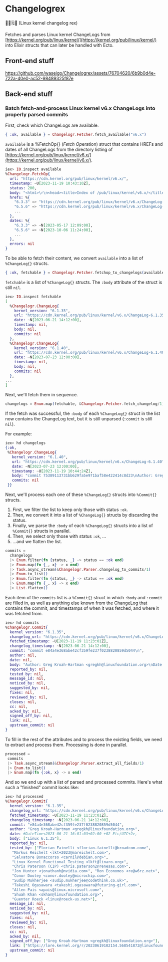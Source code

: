 # Changelogrex

🐧🌾🗒️🫅 (Linux kernel changelog rex)

Fetches and parses Linux kernel ChangeLogs from [https://kernel.org/pub/linux/kernel/](https://kernel.org/pub/linux/kernel/) into Elixir structs that can later be handled with Ecto.

## Front-end stuff

https://github.com/waseigo/Changelogrex/assets/76704620/6b9b0d4e-722a-40e0-ac52-98489325f87e

## Back-end stuff

### Batch fetch-and-process Linux kernel v6.x ChangeLogs into properly parsed commits

First, check which ChangeLogs are available.

```elixir
{ :ok, available } = Changelogr.Fetcher.fetch_available("v6.x")
```

`available` is a %FetchOp{} (_Fetch_ *Op*eration) struct that contains HREFs and dates of all ChangeLogs from the directory listing of [https://kernel.org/pub/linux/kernel/v6.x/](https://kernel.org/pub/linux/kernel/v6.x/).

```elixir
iex> IO.inspect available
%Changelogr.FetchOp{
  url: "https://cdn.kernel.org/pub/linux/kernel/v6.x/",
  timestamp: ~U[2023-11-19 10:43:10Z],
  status: 200,
  body: "<html>\r\n<head><title>Index of /pub/linux/kernel/v6.x/</title></head> ...",
  hrefs: %{
    "6.3.3" => "https://cdn.kernel.org/pub/linux/kernel/v6.x/ChangeLog-6.3.3",
    "6.5.6" => "https://cdn.kernel.org/pub/linux/kernel/v6.x/ChangeLog-6.5.6",
    ...
  },
  dates: %{
    "6.3.3" => ~N[2023-05-17 12:09:00],
    "6.5.6" => ~N[2023-10-06 11:24:00],
    ...
  },
  errors: nil
}
```

To be able to fetch their content, we convert `available` into a list of `%ChangeLog{}` structs.

```elixir
{ :ok, fetchable } = Changelogr.Fetcher.fetchop_to_changelogs(available)
```

`fetchable` is a list of `%ChangeLog{}` structs. The `:body` attribute of the struct is still `nil`.

```elixir
iex> IO.inspect fetchable
[
  %Changelogr.ChangeLog{
    kernel_version: "6.1.35",
    url: "https://cdn.kernel.org/pub/linux/kernel/v6.x/ChangeLog-6.1.35",
    date: ~N[2023-06-21 14:12:00],
    timestamp: nil,
    body: nil,
    commits: nil
  },
  %Changelogr.ChangeLog{
    kernel_version: "6.1.40",
    url: "https://cdn.kernel.org/pub/linux/kernel/v6.x/ChangeLog-6.1.40",
    date: ~N[2023-07-23 12:00:00],
    timestamp: nil,
    body: nil,
    commits: nil
  },
...
]
```

Next, we'll fetch them in sequence.

```elixir
changelogs = Enum.map(fetchable, &Changelogr.Fetcher.fetch_changelog/1)
```

If the fetch was successful, the `:body` of each `%ChangeLog{}` struct in the list now contains the ChangeLog text, but it is still unparsed (`:commit` is still `nil`).

For example:

```elixir
iex> hd changelogs
{:ok,
 %Changelogr.ChangeLog{
   kernel_version: "6.1.40",
   url: "https://cdn.kernel.org/pub/linux/kernel/v6.x/ChangeLog-6.1.40",
   date: ~N[2023-07-23 12:00:00],
   timestamp: ~U[2023-11-19 10:44:24Z],
   body: "commit 75389113731bb629fa5e971baf58e422414c8d23\nAuthor: Greg Kroah-Hartman <gregkh@linuxfoundation.org>\nDate:   Sun Jul 23 13:49:51 2023 +0200\n\n    Linux 6.1.40\n    \n    Link: https://lore.kernel.org/ ...",
   commits: nil
 }}
```

Next, we'll process each one of these `%ChangeLog{}` structs into `%Commit{}` structs.

1. First, we filter the list to keep only those with status `:ok`.
2. Then, we convert it into a list of `%ChangeLog{}` structs by discarding the status.
3. Finally, we parse the `:body` of each `%ChangeLog{}` structs into a list of `%Commit{}` structs in parallel.
4. Then, we select only those with status `:ok`, ...
5. ...and we flatten the list.

```elixir
commits =
  changelogs
  |> Enum.filter(fn {status, _} -> status == :ok end)
  |> Enum.map(fn {_, x} -> x end)
  |> Task.async_stream(&Changelogr.Parser.changelog_to_commits/1)
  |> Enum.to_list()
  |> Enum.filter(fn {status, _} -> status == :ok end)
  |> Enum.map(fn {_, x} -> x end)
  |> List.flatten()
```

Each item of the `commits` list is a `%Commit{}` struct in which `:body` and `:commit` are filled in, as well as anything else known from the ChangeLog that contains the commit, and timestamps of when it was fetched, and where it was fetched from.

```elixir
iex> hd commits
%Changelogr.Commit{
  kernel_version: "6.1.35",
  changelog_url: "https://cdn.kernel.org/pub/linux/kernel/v6.x/ChangeLog-6.1.35",
  fetched_timestamp: ~U[2023-11-19 11:23:01Z],
  changelog_timestamp: ~N[2023-06-21 14:12:00],
  commit: "commit e84a4e368abe42cf359fe237f0238820859d5044\n",
  author: nil,
  date: nil,
  body: "Author: Greg Kroah-Hartman <gregkh@linuxfoundation.org>\nDate:   Wed Jun 21 16:01:03 2023 +0200\n\n    ...",
  reported_by: nil,
  tested_by: nil,
  message_id: nil,
  noticed_by: nil,
  suggested_by: nil,
  fixes: nil,
  reviewed_by: nil,
  closes: nil,
  cc: nil,
  acked_by: nil,
  signed_off_by: nil,
  link: nil,
  upstream_commit: nil
}
```

To fill in the rest of the attributes and to process the existing fields, we need to extract and process them. Processing is done in parallel.

```elixir
processed =
 commits
 |> Task.async_stream(&Changelogr.Parser.extract_all_fields/1)
 |> Enum.to_list()
 |> Enum.map(fn {:ok, x} -> x end)
```

And so we end up with a list of parsed and processed commits. Here's what such a "finished" commit looks like:

```elixir
iex> hd processed
%Changelogr.Commit{
  kernel_version: "6.1.35",
  changelog_url: "https://cdn.kernel.org/pub/linux/kernel/v6.x/ChangeLog-6.1.35",
  fetched_timestamp: ~U[2023-11-19 11:23:01Z],
  changelog_timestamp: ~N[2023-06-21 14:12:00],
  commit: "e84a4e368abe42cf359fe237f0238820859d5044",
  author: "Greg Kroah-Hartman <gregkh@linuxfoundation.org>",
  date: #DateTime<2023-06-21 16:01:03+02:00 +02 Etc/UTC+2>,
  body: ["Linux 6.1.35"],
  reported_by: nil,
  tested_by: ["Florian Fainelli <florian.fainelli@broadcom.com>",
   "Markus Reichelt <lkt+2023@mareichelt.com>",
   "Salvatore Bonaccorso <carnil@debian.org>",
   "Linux Kernel Functional Testing <lkft@linaro.org>",
   "Chris Paterson (CIP) <chris.paterson2@renesas.com>",
   "Jon Hunter <jonathanh@nvidia.com>", "Ron Economos <re@w6rz.net>",
   "Conor Dooley <conor.dooley@microchip.com>",
   "Sudip Mukherjee <sudip.mukherjee@codethink.co.uk>",
   "Takeshi Ogasawara <takeshi.ogasawara@futuring-girl.com>",
   "Allen Pais <apais@linux.microsoft.com>",
   "Shuah Khan <skhan@linuxfoundation.org>",
   "Guenter Roeck <linux@roeck-us.net>"],
  message_id: nil,
  noticed_by: nil,
  suggested_by: nil,
  fixes: nil,
  reviewed_by: nil,
  closes: nil,
  cc: nil,
  acked_by: nil,
  signed_off_by: ["Greg Kroah-Hartman <gregkh@linuxfoundation.org>"],
  link: ["https://lore.kernel.org/r/20230619102154.568541872@linuxfoundation.org"],
  upstream_commit: nil
}
```
